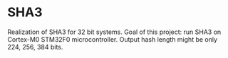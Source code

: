 # SHA3
Realization of SHA3 for 32 bit systems. Goal of this project: run SHA3 on Cortex-M0 STM32F0 microcontroller.
Output hash length might be only 224, 256, 384 bits.
